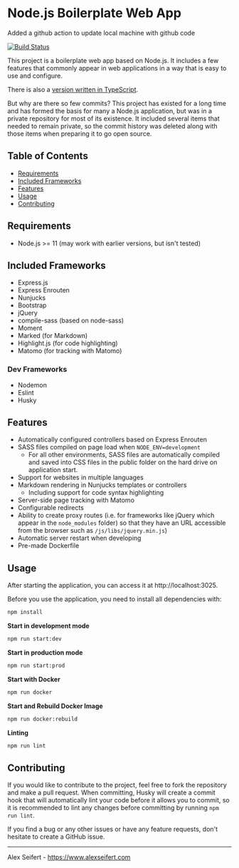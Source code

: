 # Node.js Boilerplate Web App
Added a github action to update local machine with github code

[![Build Status](https://travis-ci.org/eiskalteschatten/nodejs-webapp.svg?branch=master)](https://travis-ci.org/eiskalteschatten/nodejs-webapp)

This project is a boilerplate web app based on Node.js. It includes a few features that commonly appear in web applications in a way that is easy to use and configure.

There is also a [version written in TypeScript](https://github.com/eiskalteschatten/typescript-webapp).

But why are there so few commits? This project has existed for a long time and has formed the basis for many a Node.js application, but was in a private repository for most of its existence. It included several items that needed to remain private, so the commit history was deleted along with those items when preparing it to go open source.


## Table of Contents

- <a href="#requirements">Requirements</a>
- <a href="#included-frameworks">Included Frameworks</a>
- <a href="#features">Features</a>
- <a href="#usage">Usage</a>
- <a href="#contributing">Contributing</a>


## Requirements

- Node.js >= 11 (may work with earlier versions, but isn't tested)


## Included Frameworks

- Express.js
- Express Enrouten
- Nunjucks
- Bootstrap
- jQuery
- compile-sass (based on node-sass)
- Moment
- Marked (for Markdown)
- Highlight.js (for code highlighting)
- Matomo (for tracking with Matomo)

### Dev Frameworks

- Nodemon
- Eslint
- Husky


## Features

- Automatically configured controllers based on Express Enrouten
- SASS files compiled on page load when `NODE_ENV=development`
    - For all other environments, SASS files are automatically compiled and saved into CSS files in the public folder on the hard drive on application start.
- Support for websites in multiple languages
- Markdown rendering in Nunjucks templates or controllers
    - Including support for code syntax highlighting
- Server-side page tracking with Matomo
- Configurable redirects
- Ability to create proxy routes (i.e. for frameworks like jQuery which appear in the `node_modules` folder) so that they have an URL accessible from the browser such as `/js/libs/jquery.min.js`)
- Automatic server restart when developing
- Pre-made Dockerfile


## Usage

After starting the application, you can access it at http://localhost:3025.

Before you use the application, you need to install all dependencies with:

```bash
npm install
```

**Start in development mode**

```bash
npm run start:dev
```

**Start in production mode**

```bash
npm run start:prod
```

**Start with Docker**

```bash
npm run docker
```

**Start and Rebuild Docker Image**

```bash
npm run docker:rebuild
```

**Linting**

```bash
npm run lint
```


## Contributing

If you would like to contribute to the project, feel free to fork the repository and make a pull request. When committing, Husky will create a commit hook that will automatically lint your code before it allows you to commit, so it is recommended to lint any changes before committing by running `npm run lint`.

If you find a bug or any other issues or have any feature requests, don't hesitate to create a GitHub issue.


---

Alex Seifert - https://www.alexseifert.com

